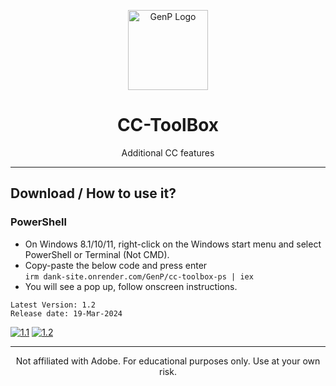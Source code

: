 <p align="center"><img src="https://styles.redditmedia.com/t5_2og1k5/styles/communityIcon_x3rek0hpx8ac1.png" alt="GenP Logo" height="128"></p>

<h1 align="center">CC-ToolBox</h1>

<p align="center">Additional CC features</p>
<hr>

## Download / How to use it?

### PowerShell

-   On Windows 8.1/10/11, right-click on the Windows start menu and select PowerShell or Terminal (Not CMD).
-   Copy-paste the below code and press enter\
    `irm dank-site.onrender.com/GenP/cc-toolbox-ps | iex`
-   You will see a pop up, follow onscreen instructions.


```
Latest Version: 1.2
Release date: 19-Mar-2024
```

[![1.1]][1]
[![1.2]][2]

[1.1]: https://lookimg.com/images/2023/03/21/QTvjcD.png (Discord)
[1.2]: https://lookimg.com/images/2023/05/17/Q0iZ2U.png (Reddit)

[1]: https://discord.com/invite/X9ZuegSM4N
[2]: https://www.reddit.com/r/GenP

---

<p align="center">Not affiliated with Adobe. For educational purposes only. Use at your own risk.</p>
